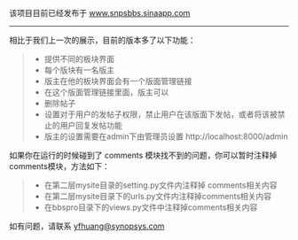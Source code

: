 该项目目前已经发布于
www.snpsbbs.sinaapp.com





------
相比于我们上一次的展示，目前的版本多了以下功能：
> * 提供不同的板块界面
> * 每个版块有一名版主
> * 版主在他的板块界面会有一个版面管理链接
> * 在这个版面管理链接里面，版主可以
> * 删除帖子
> * 设置对于用户的发帖子权限，禁止用户在该版面下发帖，或者将该被禁止的用户回复发帖功能
> * 版主的设置需要在admin下由管理员设置 http://localhost:8000/admin

如果你在运行的时候碰到了 comments 模块找不到的问题，你可以暂时注释掉comments模块，方法如下：
> * 在第二层mysite目录的setting.py文件内注释掉 comments相关内容
> * 在第二层mysite目录下的urls.py文件内注释掉comments相关内容
> * 在bbspro目录下的views.py文件中注释掉comments相关内容


如有问题，请联系 yfhuang@synopsys.com


